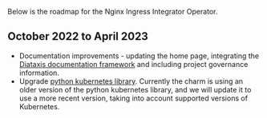 Below is the roadmap for the Nginx Ingress Integrator Operator.

## October 2022 to April 2023
* Documentation improvements - updating the home page, integrating the [Diataxis documentation framework](https://diataxis.fr/) and including project governance information.
* Upgrade [python kubernetes library](https://github.com/canonical/nginx-ingress-integrator-operator/blob/main/requirements.txt). Currently the charm is using an older version of the python kubernetes library, and we will update it to use a more recent version, taking into account supported versions of Kubernetes.